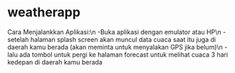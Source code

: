 # weatherapp

Cara Menjalankkan Aplikasi:\n
-Buka aplikasi dengan emulator atau HP\n
-setelah halaman splash screen akan muncul data cuaca saat itu juga di daerah kamu berada (akan meminta untuk menyalakan GPS jika belum)\n
-lalu ada tombol untuk pergi ke halaman forecast untuk melihat cuaca 3 hari kedepan di daerah kamu berada
